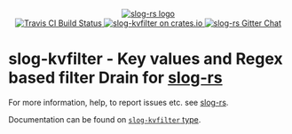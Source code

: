 <p align="center">

  <a href="https://github.com/slog-rs/slog">
  <img src="https://cdn.rawgit.com/slog-rs/misc/master/media/slog.svg" alt="slog-rs logo">
  </a>
  <br>

  <a href="https://travis-ci.org/slog-rs/kvfilter">
      <img src="https://img.shields.io/travis/slog-rs/kvfilter/master.svg" alt="Travis CI Build Status">
  </a>

  <a href="https://crates.io/crates/slog-kvfilter">
      <img src="https://img.shields.io/crates/d/slog-kvfilter.svg" alt="slog-kvfilter on crates.io">
  </a>

  <a href="https://gitter.im/slog-rs/slog">
      <img src="https://img.shields.io/gitter/room/slog-rs/slog.svg" alt="slog-rs Gitter Chat">
  </a>
</p>

# slog-kvfilter  - Key values and Regex based filter Drain for [slog-rs]

For more information, help, to report issues etc. see [slog-rs][slog-rs].

[slog-rs]: https://github.com/slog-rs/slog

Documentation can be found on 
[`slog-kvfilter` type](https://docs.rs/slog-kvfilter/).